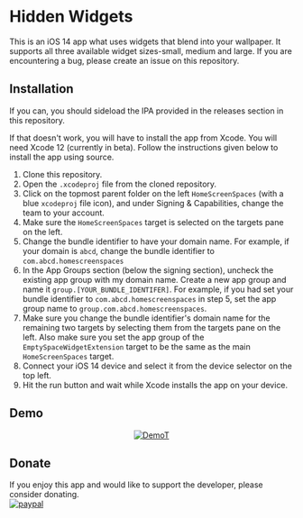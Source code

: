 # Hidden Widgets
This is an iOS 14 app what uses widgets that blend into your wallpaper. It supports all three available widget sizes-small, medium and large.
If you are encountering a bug, please create an issue on this repository. 

## Installation
If you can, you should sideload the IPA provided in the releases section in this repository.  
  
If that doesn't work, you will have to install the app from Xcode. You will need Xcode 12 (currently in beta). Follow the instructions given below to install the app using source.
1. Clone this repository.
2. Open the `.xcodeproj` file from the cloned repository.
3. Click on the topmost parent folder on the left `HomeScreenSpaces` (with a blue `xcodeproj` file icon), and under Signing & Capabilities, change the team to your account.
4. Make sure the `HomeScreenSpaces` target is selected on the targets pane on the left.
5. Change the bundle identifier to have your domain name. For example, if your domain is `abcd`, change the bundle identifier to `com.abcd.homescreenspaces`
6. In the App Groups section (below the signing section), uncheck the existing app group with my domain name. Create a new app group and name it `group.[YOUR_BUNDLE_IDENTIFER]`. For example, if you had set your bundle identifier to `com.abcd.homescreenspaces` in step 5, set the app group name to `group.com.abcd.homescreenspaces`.
7. Make sure you change the bundle identifier's domain name for the remaining two targets by selecting them from the targets pane on the left. Also make sure you set the app group of the `EmptySpaceWidgetExtension` target to be the same as the main `HomeScreenSpaces` target.
8. Connect your iOS 14 device and select it from the device selector on the top left.
9. Hit the run button and wait while Xcode installs the app on your device.

## Demo
<div align="center">
   <a href="https://www.youtube.com/watch?v=QpmxEY4o4Iw"><img src="https://img.youtube.com/vi/QpmxEY4o4Iw/0.jpg" alt="DemoT"></a>
 </div>

## Donate
If you enjoy this app and would like to support the developer, please consider donating.  
[![paypal](https://www.paypalobjects.com/en_US/i/btn/btn_donateCC_LG.gif)](https://www.paypal.me/aryanchaubal/)
